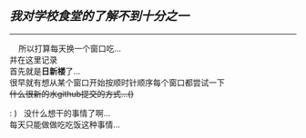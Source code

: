 ## *我对学校食堂的了解不到十分之一*    
***    
&nbsp;&nbsp;&nbsp;&nbsp;所以打算每天换一个窗口吃...      
并在这里记录   
首先就是**日新楼**了...    
很早就有想从某个窗口开始按顺时针顺序每个窗口都尝试一下   
~~什么很新的水github提交的方式...()~~    

: ) &nbsp;&nbsp;没什么想干的事情了啊...    
每天只能做做吃吃饭这种事情...
